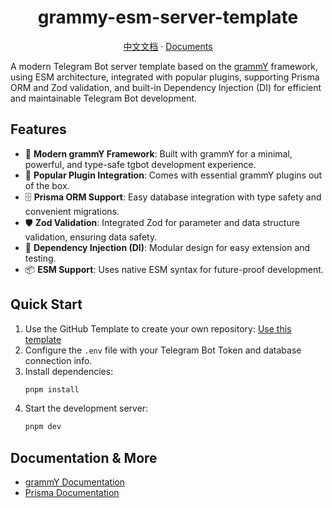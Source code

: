 <div align="center">

# grammy-esm-server-template

<a href="https://github.com/Siykt/grammy-esm-server-template/blob/main/README.zh-CN.md">中文文档</a>
·
<a href="https://github.com/Siykt/grammy-esm-server-template/blob/main/README.md">Documents</a>

</div>

A modern Telegram Bot server template based on the [grammY](https://grammy.dev/) framework, using ESM architecture, integrated with popular plugins, supporting Prisma ORM and Zod validation, and built-in Dependency Injection (DI) for efficient and maintainable Telegram Bot development.

## Features

- 🚀 **Modern grammY Framework**: Built with grammY for a minimal, powerful, and type-safe tgbot development experience.
- 🔌 **Popular Plugin Integration**: Comes with essential grammY plugins out of the box.
- 🗄️ **Prisma ORM Support**: Easy database integration with type safety and convenient migrations.
- 🛡️ **Zod Validation**: Integrated Zod for parameter and data structure validation, ensuring data safety.
- 🧩 **Dependency Injection (DI)**: Modular design for easy extension and testing.
- 📦 **ESM Support**: Uses native ESM syntax for future-proof development.

## Quick Start

1. Use the GitHub Template to create your own repository:
   [Use this template](https://github.com/Siykt/grammy-esm-server-template/generate)
2. Configure the `.env` file with your Telegram Bot Token and database connection info.
3. Install dependencies:
   ```bash
   pnpm install
   ```
4. Start the development server:
   ```bash
   pnpm dev
   ```

## Documentation & More

- [grammY Documentation](https://grammy.dev/)
- [Prisma Documentation](https://www.prisma.io/docs)
